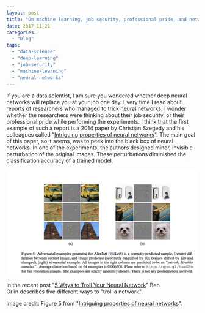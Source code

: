 ```yaml
---
layout: post
title: "On machine learning, job security, professional pride, and network trolling"
date: 2017-11-21
categories: 
  - "blog"
tags: 
  - "data-science"
  - "deep-learning"
  - "job-security"
  - "machine-learning"
  - "neural-networks"
---
```


If you are a data scientist, I am sure you wondered whether deep neural networks will replace you at your job one day. Every time I read about reports of researchers who managed to trick neural networks, I wonder whether the researchers were thinking about their job security, or their professional pride while performing the experiments. I think that the first example of such a report is a 2014 paper by Christian Szegedy and his colleagues called "[Intriguing properties of neural networks](https://arxiv.org/abs/1312.6199)". The main goal of this paper, so it seems, was to peek into the black box of neural networks. In one of the experiments, the authors designed minor, invisible perturbation of the original images. These perturbations diminished the classification accuracy of a trained model.

![Screen Shot 2017-11-21 at 16.50.05.png](/assets/images/2017/11/screen-shot-2017-11-21-at-16-50-05.png)

In the recent post "[5 Ways to Troll Your Neural Network](https://mathwithbaddrawings.com/2017/10/18/5-ways-to-troll-your-neural-network/)" Ben Orlin describes five different ways to "troll a network".

Image credit: Figure 5 from "[Intriguing properties of neural networks](https://arxiv.org/abs/1312.6199)".
